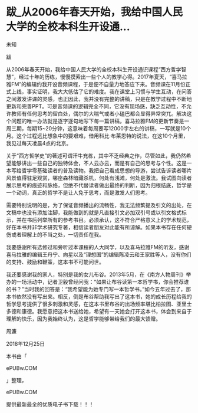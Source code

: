 # 跋_从2006年春天开始，我给中国人民大学的全校本科生开设通...

未知

跋

从2006年春天开始，我给中国人民大学的全校本科生开设通识课程“西方哲学智慧”，经过十年的历练，慢慢摸索出一些个人的教学心得。2017年夏天，“喜马拉雅FM”的编辑约我开设音频课程，于是便不自量力地答应下来。音频课在11月份正式上线，事实证明，我大大低估了它的难度。我在课堂上习惯与学生互动，在问答之间激发讲课的灵感，也正因此，我并没有完整的讲稿，只是在教学过程中不断地更新和完善PPT。可是音频课的逻辑完全不同，它没有现场感，缺乏互动性，不允许教师有任何思考的留白处，偶尔的大喘气或者小磕巴都会显得异常突兀。解决这个问题的唯一办法就是逐字逐句地写下每一篇讲稿，喜马拉雅FM的更新节奏是一周三期，每期15~20分钟，这意味着每周要写12000字左右的讲稿，一写就是10个月。这个过程远比想象中的要艰难，借用科比·布莱恩特的说法，在这10个月里，我见过每天凌晨4点的北京。

关于“西方哲学史”的著述可谓汗牛充栋，其中不乏经典之作，尽管如此，我仍然希望能够讲出一些自己的独特体会，不人云亦云，而是有自己的思考与个性。这是一本写给哲学零基础读者的普及读物。我把自己看成思想的导游，尝试告诉读者哪片风景值得驻足观赏，哪座森林暗藏杀机，何处有浅滩，何处是激流。我试图向读者展示思考的痕迹和脉络，但绝不代替读者做出最终的判断，因为归根结底，哲学是一个动词，真正的哲学不是让人免于思考，而是激发人们思考。

需要特别说明的是，为了保证音频播出的流畅性，我无法频繁提及引文的出处，在文稿中也没有添加注脚，我能做到的就是凡直接引文必加双引号或以引文格式标示，并在书后列举所有的参考书目。必须承认，这不符合严格意义上的学术规范，好在本书并非学术研究专著，相信读者朋友对此能有所谅解。如果本书存在任何硬伤或者理解上的不当之处，一切责任在我。

我要感谢所有选修过和旁听过本课程的人大同学，以及喜马拉雅FM的听友，感谢喜马拉雅的编辑王丹宁、向星以及“理想国”的编辑陈凌云和王家胜等人，没有你们的支持、鼓励和鞭策，这本书不可能问世。

我还要感谢我的家人，特别是我的女儿布谷。2013年5月，在《南方人物周刊》举办的一场活动中，记者卫毅曾经问我：“如果让布谷读第一本哲学书，你会推荐谁的书？”当时我的回答是：“我希望能为她专门写一本哲学书。”如今五年过去了，那本书依然没有写出来。相反，倒是布谷帮助我写出了这本书，她的成长历程给我的哲学思考提供了很多刺激和灵感，在这本书里布谷的出场频率堪比柏拉图、亚里士多德和康德。我愿意把这本书送给她，希望有一天她会打开这本书，体会到来自于理解的快乐，因为我始终认为，这是哲学能够带给我们的最大馈赠。

周濂

2018年12月25日

本书由「

ePUBw.COM

」整理，

ePUBw.COM

提供最新最全的优质电子书下载！！！
